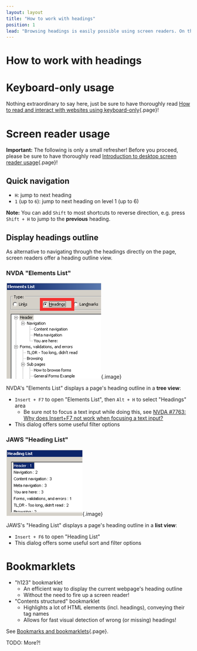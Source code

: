 ```yaml
---
layout: layout
title: "How to work with headings"
position: 1
lead: "Browsing headings is easily possible using screen readers. On the other hand, keyboard-only doesn't offer any specific interaction."
---
```


# How to work with headings

# Keyboard-only usage

Nothing extraordinary to say here, just be sure to have thoroughly read [How to read and interact with websites using keyboard-only](/knowledge-about-developing-and-testing-accessible-websites/introduction-to-keyboard-only-usage/how-to-read-and-interact-with-websites-using-keyboard-only){.page}!

# Screen reader usage

**Important:** The following is only a small refresher! Before you proceed, please be sure to have thoroughly read [Introduction to desktop screen reader usage](/knowledge-about-developing-and-testing-accessible-websites/introduction-to-desktop-screen-reader-usage){.page}!

## Quick navigation

- `H`: jump to next heading
- `1` (up to `6`): jump to next heading on level 1 (up to 6)

**Note:** You can add `Shift` to most shortcuts to reverse direction, e.g. press `Shift + H` to jump to the **previous** heading.

## Display headings outline

As alternative to navigating through the headings directly on the page, screen readers offer a heading outline view.

### NVDA "Elements List"

![NVDA's "Elements List" dialog](_media/nvdas-elements-list-dialog.png){.image}

NVDA's "Elements List" displays a page's heading outline in a **tree view**:

- `Insert + F7` to open "Elements List", then `Alt + H` to select "Headings" area
    - Be sure not to focus a text input while doing this, see [NVDA #7763: Why does Insert+F7 not work when focusing a text input?](https://github.com/nvaccess/nvda/issues/7763)
- This dialog offers some useful filter options

### JAWS "Heading List"

![JAWS "Heading List" dialog](_media/jaws-heading-list-dialog.png){.image}

JAWS's "Heading List" displays a page's heading outline in a **list view**:

- `Insert + F6` to open "Heading List"
- This dialog offers some useful sort and filter options

# Bookmarklets

- "h123" bookmarklet
    - An efficient way to display the current webpage's heading outline
    - Without the need to fire up a screen reader!
- "Contents structured" bookmarklet
    - Highlights a lot of HTML elements (incl. headings), conveying their tag names
    - Allows for fast visual detection of wrong (or missing) headings!

See [Bookmarks and bookmarklets](/section--setting-up-the-accessibility-testing-environment---introduction/web-browsers/bookmarks-and-bookmarklets){.page}.

TODO: More?!